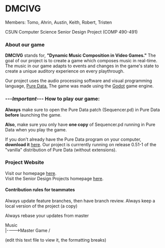 # DMCIVG
Members: Tomo, Ahrin, Austin, Keith, Robert, Tristen

CSUN Computer Science Senior Design Project (COMP 490-491)

### About our game 
**DMCIVG** stands for, **"Dynamic Music Composition in Video Games."** The goal of our project is to create a game which composes music in real-time. The music in our game adapts to events and changes in the game's state to create a unique auditory experience on every playthrough.  

Our project uses the audio processing software and visual programming language, [Pure Data.](https://en.wikipedia.org/wiki/Pure_Data) The game was made using the [Godot](https://godotengine.org) game engine.

### ---***Important***--- How to play our game:
**Always** make sure to open the Pure Data patch (Sequencer.pd) in Pure Data **before** launching the game. 

**Also**, make sure you only have **one copy** of Sequencer.pd running in Pure Data when you play the game.  

If you don't already have the Pure Data program on your computer, **download it** [here](https://puredata.info/downloads). Our project is currrently running on release 0.51-1 of the "vanilla" distribution of Pure Data (without extensions).  

### Project Website
Visit our homepage [here](https://www.sandbox.csun.edu/~tsk48664/app/).  
Visit the Senior Design Projects homepage [here](https://www.sandbox.csun.edu/~xjiang/SeniorDesign/).

#### Contribution rules for teammates
Always update feature branches, then have branch review. Always keep a local version of the project (a copy)

Always rebase your updates from master

Music \
       |---->Master
Game  /

(edit this text file to view it, the formatting breaks)
